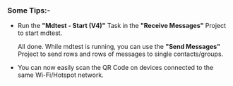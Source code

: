 ### Some Tips:-

  - Run the **"Mdtest - Start (V4)"** Task in the **"Receive Messages"** Project to start mdtest.

    All done. While mdtest is running, you can use the **"Send Messages"** Project to send rows and rows of messages to single contacts/groups.

  - You can now easily scan the QR Code on devices connected to the same Wi-Fi/Hotspot network.
